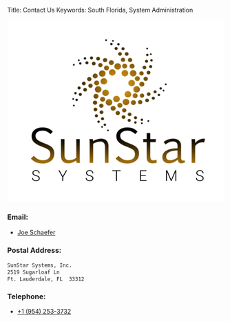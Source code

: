 Title: Contact Us
Keywords: South Florida, System Administration

![SunStar Systems](images/sunstarlogowhole.png)

### Email:

- [Joe Schaefer](mailto://joe@sunstarsys.com)

### Postal Address:

    SunStar Systems, Inc.
    2519 Sugarloaf Ln
    Ft. Lauderdale, FL  33312

### Telephone:

- [+1 (954) 253-3732](tel://1.954.253.3732/)

